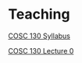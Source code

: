 # Teaching

[COSC 130 Syllabus](smcm_cosc130_fa25/Syllabus.html)

[COSC 130 Lecture 0](Lecture0/index.html)
